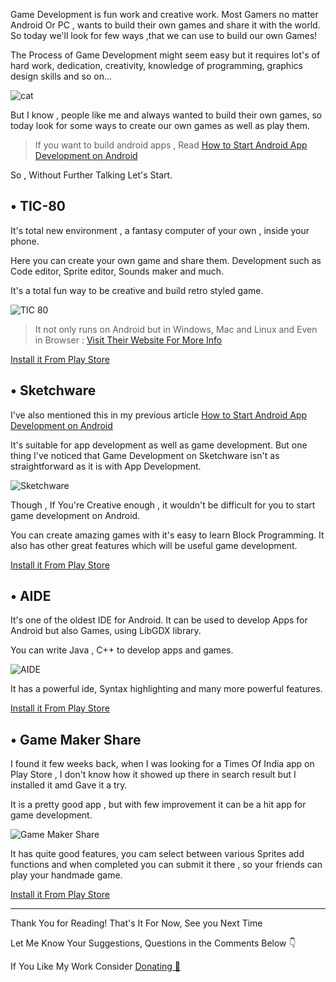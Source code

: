 <!---
layout: post
cover:  assets/images/gamedev-android.jpg
title: How to Start Game Development on Android
navigation: True
tags: [Android, Development]
class: post-template
author: bauripalash
--->

Game Development is fun work and creative work. Most Gamers no matter Android Or PC , wants to build their own games and share it with the world. So today we'll look for few ways ,that we can use to build our own Games!

The Process of Game Development might seem easy but it requires lot's of hard work, dedication, creativity, knowledge of programming, graphics design skills and so on...

![cat](https://media1.tenor.com/images/ff787c5e41b7c47a5f4b1d4dcbc76074/tenor.gif?itemid=5947150)

But I know , people like me and always wanted to build their own games, so today look for some ways to create our own games as well as play them.

> If you want to build android apps , Read [How to Start Android App Development on Android](https://palash.tk/Android-AppDev-On-Android)


So , Without Further Talking Let's Start.

## • TIC-80

It's total new environment , a fantasy computer of your own , inside your phone.

Here you can create your own game and share them. Development such as Code editor, Sprite editor, Sounds maker and much.

It's a total fun way to be creative and build retro styled game.

![TIC 80](https://user-images.githubusercontent.com/1101448/29687467-3ddc432e-8925-11e7-8156-5cec3700cc04.gif)

> It not only runs on Android but in Windows, Mac and Linux and Even in Browser : [Visit Their Website For More Info](https://tic.computer/)

[Install it From Play Store](https://play.google.com/store/apps/details?id=com.nesbox.tic)

## • Sketchware

I've also mentioned this in my previous article [How to Start Android App Development on Android](https://palash.tk/Android-AppDev-On-Android)

It's suitable for app development as well as game development. But one thing I've noticed that Game Development on Sketchware isn't as straightforward as it is with App Development.

![Sketchware](http://sketchware.io/images/merged1.5x.gif)

Though , If You're Creative enough , it wouldn't be difficult for you to start game development on Android.

You can create amazing games with it's easy to learn Block Programming. It also has other great features which will be useful game development.

[Install it From Play Store](https://play.google.com/store/apps/details?id=com.besome.sketch)


## • AIDE

It's one of the oldest IDE for Android. It can be used to develop Apps for Android but also Games, using LibGDX library.

You can write Java , C++ to develop apps and games.

![AIDE](http://www.android-ide.com/img/aide-devices.png)

It has a powerful ide, Syntax highlighting and many more powerful features.

[Install it From Play Store](https://play.google.com/store/apps/details?id=com.aide.ui)

## • Game Maker Share

I found it few weeks back, when I was looking for a Times Of India app on Play Store , I don't know how it showed up there in search result but I installed it amd Gave it a try.

It is a pretty good app , but with few improvement it can be a hit app for game development.

![Game Maker Share](https://cdn.apk-cloud.com/detail/screenshot/jyztf4sP_ondAjaeSKbXQSCvbgP8WxJbldwOoEmbhwVJQdx2CePsZH18A8oAvs4BOcM=h900.png)

It has quite good features, you cam select between various Sprites add functions and when completed you can submit it there , so your friends can play your handmade game.

[Install it From Play Store](https://play.google.com/store/apps/details?id=com.vejaqui.gamemakersharefree)


---
Thank You for Reading!
That's It For Now, See you Next Time

Let Me Know Your Suggestions, Questions in the Comments Below 👇

If You Like My Work Consider [Donating 🌱](https://palash.tk/donate)
